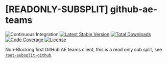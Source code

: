 # [READONLY-SUBSPLIT] github-ae-teams


![Continuous Integration](https://github.com/php-api-clients/github-ae-teams/workflows/Continuous%20Integration/badge.svg)
[![Latest Stable Version](https://poser.pugx.org/api-clients/github-ae-teams/v/stable.png)](https://packagist.org/packages/api-clients/github-ae-teams)
[![Total Downloads](https://poser.pugx.org/api-clients/github-ae-teams/downloads.png)](https://packagist.org/packages/api-clients/github-ae-teams)
[![Code Coverage](https://scrutinizer-ci.com/g/php-api-clients/github-ae-teams/badges/coverage.png?b==)](https://scrutinizer-ci.com/g/php-api-clients/github-ae-teams/?branch=)
[![License](https://poser.pugx.org/api-clients/github-ae-teams/license.png)](https://packagist.org/packages/api-clients/github-ae-teams)

Non-Blocking first GitHub AE teams client, this is a read only sub split, see [`root-subsplit-github`](https://github.com/php-api-clients/root-subsplit-github).
